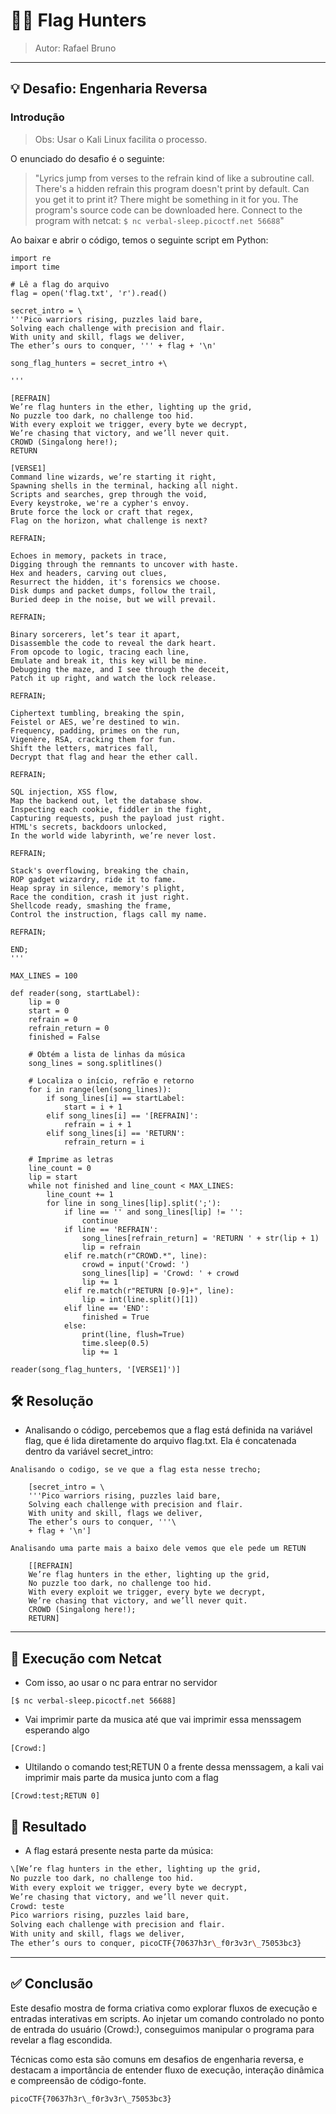 # 🏴‍☠️ Flag Hunters

> Autor: Rafael Bruno

----------
## 💡 Desafio: Engenharia Reversa

### Introdução

> Obs: Usar o Kali Linux facilita o processo.

O enunciado do desafio é o seguinte:

> "Lyrics jump from verses to the refrain kind of like a subroutine call. There's a hidden refrain this program doesn't print by default. Can you get it to print it? There might be something in it for you. The program's source code can be downloaded here. Connect to the program with netcat:
> `$ nc verbal-sleep.picoctf.net 56688`"

Ao baixar e abrir o código, temos o seguinte script em Python:

```[python
import re
import time

# Lê a flag do arquivo
flag = open('flag.txt', 'r').read()

secret_intro = \
'''Pico warriors rising, puzzles laid bare,
Solving each challenge with precision and flair.
With unity and skill, flags we deliver,
The ether’s ours to conquer, ''' + flag + '\n'

song_flag_hunters = secret_intro +\

'''

[REFRAIN]
We’re flag hunters in the ether, lighting up the grid,
No puzzle too dark, no challenge too hid.
With every exploit we trigger, every byte we decrypt,
We’re chasing that victory, and we’ll never quit.
CROWD (Singalong here!);
RETURN

[VERSE1]
Command line wizards, we’re starting it right,
Spawning shells in the terminal, hacking all night.
Scripts and searches, grep through the void,
Every keystroke, we're a cypher's envoy.
Brute force the lock or craft that regex,
Flag on the horizon, what challenge is next?

REFRAIN;

Echoes in memory, packets in trace,
Digging through the remnants to uncover with haste.
Hex and headers, carving out clues,
Resurrect the hidden, it's forensics we choose.
Disk dumps and packet dumps, follow the trail,
Buried deep in the noise, but we will prevail.

REFRAIN;

Binary sorcerers, let’s tear it apart,
Disassemble the code to reveal the dark heart.
From opcode to logic, tracing each line,
Emulate and break it, this key will be mine.
Debugging the maze, and I see through the deceit,
Patch it up right, and watch the lock release.

REFRAIN;

Ciphertext tumbling, breaking the spin,
Feistel or AES, we’re destined to win.
Frequency, padding, primes on the run,
Vigenère, RSA, cracking them for fun.
Shift the letters, matrices fall,
Decrypt that flag and hear the ether call.

REFRAIN;

SQL injection, XSS flow,
Map the backend out, let the database show.
Inspecting each cookie, fiddler in the fight,
Capturing requests, push the payload just right.
HTML's secrets, backdoors unlocked,
In the world wide labyrinth, we’re never lost.

REFRAIN;

Stack's overflowing, breaking the chain,
ROP gadget wizardry, ride it to fame.
Heap spray in silence, memory's plight,
Race the condition, crash it just right.
Shellcode ready, smashing the frame,
Control the instruction, flags call my name.

REFRAIN;

END;
'''

MAX_LINES = 100

def reader(song, startLabel):
    lip = 0
    start = 0
    refrain = 0
    refrain_return = 0
    finished = False

    # Obtém a lista de linhas da música
    song_lines = song.splitlines()

    # Localiza o início, refrão e retorno
    for i in range(len(song_lines)):
        if song_lines[i] == startLabel:
            start = i + 1
        elif song_lines[i] == '[REFRAIN]':
            refrain = i + 1
        elif song_lines[i] == 'RETURN':
            refrain_return = i

    # Imprime as letras
    line_count = 0
    lip = start
    while not finished and line_count < MAX_LINES:
        line_count += 1
        for line in song_lines[lip].split(';'):
            if line == '' and song_lines[lip] != '':
                continue
            if line == 'REFRAIN':
                song_lines[refrain_return] = 'RETURN ' + str(lip + 1)
                lip = refrain
            elif re.match(r"CROWD.*", line):
                crowd = input('Crowd: ')
                song_lines[lip] = 'Crowd: ' + crowd
                lip += 1
            elif re.match(r"RETURN [0-9]+", line):
                lip = int(line.split()[1])
            elif line == 'END':
                finished = True
            else:
                print(line, flush=True)
                time.sleep(0.5)
                lip += 1

reader(song_flag_hunters, '[VERSE1]')]

```

## 🛠️ Resolução

* Analisando o código, percebemos que a flag está definida na variável flag, que é lida diretamente do arquivo flag.txt. Ela é concatenada dentro da variável secret_intro:

```
Analisando o codigo, se ve que a flag esta nesse trecho;

    [secret_intro = \
    '''Pico warriors rising, puzzles laid bare,
    Solving each challenge with precision and flair.
    With unity and skill, flags we deliver,
    The ether’s ours to conquer, '''\
    + flag + '\n']

Analisando uma parte mais a baixo dele vemos que ele pede um RETUN

    [[REFRAIN]
    We’re flag hunters in the ether, lighting up the grid,
    No puzzle too dark, no challenge too hid.
    With every exploit we trigger, every byte we decrypt,
    We’re chasing that victory, and we’ll never quit.
    CROWD (Singalong here!);
    RETURN]
```

--------
## 🧪 Execução com Netcat

* Com isso, ao usar o nc para entrar no servidor

```
[$ nc verbal-sleep.picoctf.net 56688]
```

* Vai imprimir parte da musica até que vai imprimir essa menssagem esperando algo

```
[Crowd:]
```

* Ultilando o comando test;RETUN 0 a frente dessa menssagem, a kali vai imprimir mais parte da musica junto com a flag

```
[Crowd:test;RETUN 0]
```

## 🏁 Resultado

* A flag estará presente nesta parte da música:

``` bash
\[We’re flag hunters in the ether, lighting up the grid,
No puzzle too dark, no challenge too hid.
With every exploit we trigger, every byte we decrypt,
We’re chasing that victory, and we’ll never quit.
Crowd: teste
Pico warriors rising, puzzles laid bare,
Solving each challenge with precision and flair.
With unity and skill, flags we deliver,
The ether’s ours to conquer, picoCTF{70637h3r\_f0r3v3r\_75053bc3}
```
-------

## ✅ Conclusão
Este desafio mostra de forma criativa como explorar fluxos de execução e entradas interativas em scripts. Ao injetar um comando controlado no ponto de entrada do usuário (Crowd:), conseguimos manipular o programa para revelar a flag escondida.

Técnicas como esta são comuns em desafios de engenharia reversa, e destacam a importância de entender fluxo de execução, interação dinâmica e compreensão de código-fonte.

``` bash
picoCTF{70637h3r\_f0r3v3r\_75053bc3}
```
